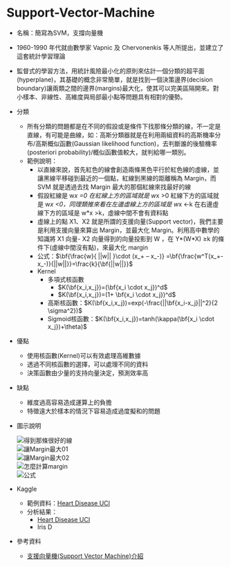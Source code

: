 # Support-Vector-Machine

* 名稱：簡寫為SVM，支撐向量機
* 1960-1990 年代就由數學家 Vapnic 及 Chervonenkis 等人所提出，並建立了這套統計學習理論
* 監督式的學習方法，用統計風險最小化的原則來估計一個分類的超平面(hyperplane)，其基礎的概念非常簡單，就是找到一個決策邊界(decision boundary)讓兩類之間的邊界(margins)最大化，使其可以完美區隔開來。對小樣本、非線性、高維度與局部最小點等問題具有相對的優勢。
* 分類
  * 所有分類的問題都是在不同的假設或是條件下找那條分類的線，不一定是直線，有可能是曲線，如：高斯分類器就是在利用兩組資料的高斯機率分布/高斯概似函數(Gaussian likelihood function)，去判斷誰的後驗機率(posteriori probability)/概似函數值較大，就判給哪一類別。
  * 範例說明：
    * 以直線來說，首先紅色的線會創造兩條黑色平行於紅色線的虛線，並讓黑線平移碰到最近的一個點，紅線到黑線的距離稱為 Margin，而 SVM 就是透過去找 Margin 最大的那個紅線來找最好的線
    * 假設紅線是 w*x =0 在紅線上方的區域就是 w*x >0 紅線下方的區域就是 w*x <0，同理類推來看在左邊虛線上方的區域是 w*x <-k 在右邊虛線下方的區域是 w*x >k，虛線中間不會有資料點
    * 虛線上的點 X1、X2 就是所謂的支援向量(Support vector)，我們主要是利用支援向量來算出 Margin，並最大化 Margin。利用高中數學的知識將 X1 向量- X2 向量得到的向量投影到 W ，在 Y*(W*X) ≥k 的條件下(虛線中間沒有點)，來最大化 margin
    * 公式：$\bf{\frac{w}{ ||w|| }\cdot (x_+ – x_-)} =\bf{\frac{w^T(x_+-x_-)}{||w||}}=\frac{k}{\bf{||w||}}$
    * Kernel
      * 多項式核函數
        * $K(\bf{x_i,x_j})=(\bf{x_i \cdot x_j})^d$
        * $K(\bf{x_i,x_j})=(1+ \bf{x_i \cdot x_j})^d$
      * 高斯核函數：$K(\bf{x_i,x_j})=exp(-\frac{||\bf{x_i-x_j}||^2}{2 \sigma^2})$
      * Sigmoid核函數：$K(\bf{x_i,x_j})=tanh(\kappa(\bf{x_i \cdot x_j})+\theta)$

* 優點
  * 使用核函數(Kernel)可以有效處理高維數據
  * 透過不同核函數的選擇，可以處理不同的資料
  * 決策函數由少量的支持向量決定，預測效率高
* 缺點
  * 維度過高容易造成運算上的負擔
  * 特徵遠大於樣本的情況下容易造成過度擬和的問題
* 圖示說明

  ![得到那條很好的線](https://github.com/sueshow/Support-Vector-Machine/blob/main/picture/SVM_01.png)
  <br>
  ![讓Margin最大01](https://github.com/sueshow/Support-Vector-Machine/blob/main/picture/SVM_02.png)
  <br>
  ![讓Margin最大02](https://github.com/sueshow/Support-Vector-Machine/blob/main/picture/SVM_03.png)
  <br>
  ![怎麼計算margin](https://github.com/sueshow/Support-Vector-Machine/blob/main/picture/SVM_04.png)
  <br>
  ![公式](https://github.com/sueshow/Support-Vector-Machine/blob/main/picture/SVM_05.png)
  <br>
      
* Kaggle
  * 範例資料：[Heart Disease UCI](https://www.kaggle.com/c/heart-disease-uci/data)
  * 分析結果：
    * [Heart Disease UCI](https://github.com/sueshow/Comp_Kaggle/blob/main/%E7%9B%A3%E7%9D%A3_SVM_%E5%AE%8C%E6%95%B4%E7%89%88_Kaggle_Heart_Disease_UCI.ipynb)
    * Iris D
* 參考資料
  * [支援向量機(Support Vector Machine)介紹](https://medium.com/jameslearningnote/%E8%B3%87%E6%96%99%E5%88%86%E6%9E%90-%E6%A9%9F%E5%99%A8%E5%AD%B8%E7%BF%92-%E7%AC%AC3-4%E8%AC%9B-%E6%94%AF%E6%8F%B4%E5%90%91%E9%87%8F%E6%A9%9F-support-vector-machine-%E4%BB%8B%E7%B4%B9-9c6c6925856b) 
